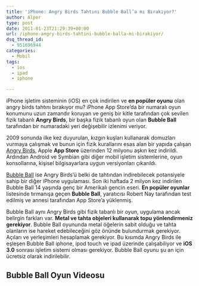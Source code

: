 ```yaml
---
title: 'iPhone: Angry Birds Tahtını Bubble Ball’a mı Bırakıyor?'
author: Alper
type: post
date: 2011-01-23T21:29:39+00:00
url: /iphone-angry-birds-tahtini-bubble-balla-mi-birakiyor/
dsq_thread_id:
  - 951696944
categories:
  - Mobil
tags:
  - ios
  - ipad
  - iphone

---
```

iPhone işletim sisteminin (iOS) en çok indirilen ve **en popüler oyunu** olan angry birds tahtını bırakıyor mu? iPhone App Store&#8217;da bir numaralı oyun konumunu uzun zamandır koruyan ve geniş bir kitle tarafından çok sevilen fizik tabanlı **Angry Birds**, bir başka fizik tabanlı oyun olan **Bubble Ball** tarafından bir numaradaki yeri değişebilir izlenimi veriyor.

2009 sonunda ilke kez duyurulan, kızgın kuşları kullanarak domuzları vurmaya çalışmak ve bunun için fizik kurallarını esas alan bir yapıda çalışan <a href="http://www.rovio.com/index.php?page=angry-birds" target="_blank" class="broken_link">Angry Birds</a>, Apple **App Store** üzerinden 12 milyonu aşkın kez indirildi. Ardından Android ve Symbian gibi diğer mobil işletim sistemlerine, oyun konsollarına, kişisel bilgisayarlara uygun versiyonları çıkarıldı.

<a href="http://itunes.apple.com/us/app/bubble-ball/id412089940?mt=8" target="_blank">Bubble Ball</a> ise Angry Birds&#8217;ü belki de tahtından indirebilecek potansiyele sahip bir diğer iPhone uygulaması. Son iki haftada 2 milyon kez indirilen Bubble Ball 14 yaşında genç bir Amerikalı gencin eseri. **En popüler oyunlar** listesinde tırmanışa geçen **Bubble Ball**, yaratıcısı Robert Nay tarafından test edilmiş ve annesi tarafından App Store&#8217;a yüklenmiş.

Bubble Ball aynı Angry Birds gibi fizik tabanlı bir oyun, uygulama ancak belirgin farkları var. **Metal ve tahta objeleri kullanarak topu yönlendirmeniz gerekiyor**. Bubble Ball oyununda metal öğelerin sabit olduğu ve tahta olanların ise hareket edebileceğini göz önünde bulundurmak gerekiyor. Açıları ve yerleşimleri hesaplamak gerekiyor. Bu kısımda Angry Birds ile eşleşen Bubble Ball iphone, ipod touch ve ipad üzerinde çalışabiliyor ve **iOS 3.0** sonrası işletim sistemi olması gerekiyor. Bubble Ball oyunu şu an için ücretsiz olarak indirilebilir.

## Bubble Ball Oyun Videosu